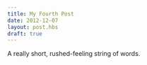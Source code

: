 ```yaml
---
title: My Fourth Post
date: 2012-12-07
layout: post.hbs
draft: true
---
```


A really short, rushed-feeling string of words.
